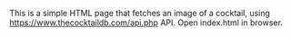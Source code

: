 This is a simple HTML page that fetches an image of a cocktail, using https://www.thecocktaildb.com/api.php API. 
Open index.html in browser.

